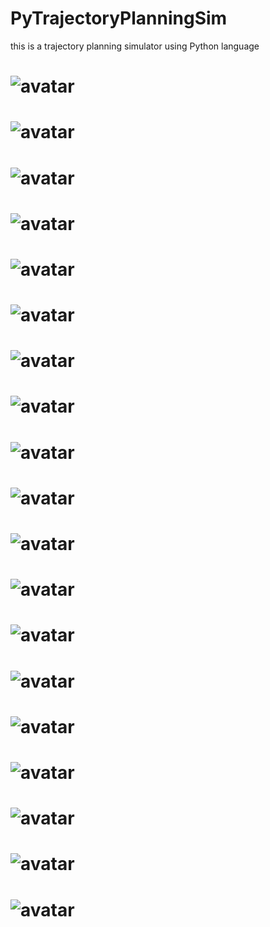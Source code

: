 # PyTrajectoryPlanningSim
this is a trajectory planning simulator using Python language
#	![avatar](https://github.com/yangmingustb/PTPSim/blob/master/SimGraph/解耦轨迹规划框架.svg)
#	![avatar](https://github.com/yangmingustb/PTPSim/blob/master/SimGraph/解耦轨迹规划框架2.svg)
#	![avatar](https://github.com/yangmingustb/PTPSim/blob/master/SimGraph/曲线.svg)
#	![avatar](https://github.com/yangmingustb/PTPSim/blob/master/SimGraph/pathsearch1.png)
#	![avatar](https://github.com/yangmingustb/PTPSim/blob/master/SimGraph/pathlattice2.svg)
#	![avatar](https://github.com/yangmingustb/PTPSim/blob/master/SimGraph/speedlattice.svg)
#	![avatar](https://github.com/yangmingustb/PTPSim/blob/master/SimGraph/speedoptimizayion1.svg)
#	![avatar](https://github.com/yangmingustb/PTPSim/blob/master/SimGraph/speedsearch1.svg)
#	![avatar](https://github.com/yangmingustb/PTPSim/blob/master/SimGraph/pathLattice01.svg)
#	![avatar](https://github.com/yangmingustb/PTPSim/blob/master/SimGraph/pathPlannerXY01.svg)
#	![avatar](https://github.com/yangmingustb/PTPSim/blob/master/SimGraph/pathPlannerXY_5_30_8_48.svg)
#	![avatar](https://github.com/yangmingustb/PTPSim/blob/master/SimGraph/speed_sample2.svg)
#	![avatar](https://github.com/yangmingustb/PTPSim/blob/master/SimGraph/pathOptimizationKappa060415.svg)
#	![avatar](https://github.com/yangmingustb/PTPSim/blob/master/SimGraph/pathOptimizationPath060414.svg)
#	![avatar](https://github.com/yangmingustb/PTPSim/blob/master/SimGraph/pathOptimizationKappa060413.svg)
#	![avatar](https://github.com/yangmingustb/PTPSim/blob/master/SimGraph/pathOptimizationTestPath060414.svg)
#	![avatar](https://github.com/yangmingustb/PTPSim/blob/master/SimGraph/pathOptimizationTestKappa060413.svg)
#	![avatar](https://github.com/yangmingustb/PTPSim/blob/master/SimGraph/pathOptimization4Path060404.svg)
#	![avatar](https://github.com/yangmingustb/PTPSim/blob/master/SimGraph/pathPlanner3_061102.tiff)

